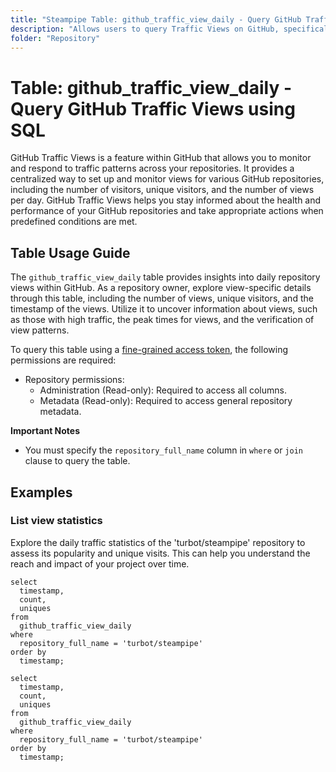 ```yaml
---
title: "Steampipe Table: github_traffic_view_daily - Query GitHub Traffic Views using SQL"
description: "Allows users to query Traffic Views on GitHub, specifically the daily view count, providing insights into repository traffic patterns and potential anomalies."
folder: "Repository"
---
```


# Table: github_traffic_view_daily - Query GitHub Traffic Views using SQL

GitHub Traffic Views is a feature within GitHub that allows you to monitor and respond to traffic patterns across your repositories. It provides a centralized way to set up and monitor views for various GitHub repositories, including the number of visitors, unique visitors, and the number of views per day. GitHub Traffic Views helps you stay informed about the health and performance of your GitHub repositories and take appropriate actions when predefined conditions are met.

## Table Usage Guide

The `github_traffic_view_daily` table provides insights into daily repository views within GitHub. As a repository owner, explore view-specific details through this table, including the number of views, unique visitors, and the timestamp of the views. Utilize it to uncover information about views, such as those with high traffic, the peak times for views, and the verification of view patterns.

To query this table using a [fine-grained access token](https://docs.github.com/en/authentication/keeping-your-account-and-data-secure/managing-your-personal-access-tokens#creating-a-fine-grained-personal-access-token), the following permissions are required:
  - Repository permissions:
    - Administration (Read-only): Required to access all columns.
    - Metadata (Read-only): Required to access general repository metadata.

**Important Notes**
- You must specify the `repository_full_name` column in `where` or `join` clause to query the table.

## Examples

### List view statistics
Explore the daily traffic statistics of the 'turbot/steampipe' repository to assess its popularity and unique visits. This can help you understand the reach and impact of your project over time.

```sql+postgres
select
  timestamp,
  count,
  uniques
from
  github_traffic_view_daily
where
  repository_full_name = 'turbot/steampipe'
order by
  timestamp;
```

```sql+sqlite
select
  timestamp,
  count,
  uniques
from
  github_traffic_view_daily
where
  repository_full_name = 'turbot/steampipe'
order by
  timestamp;
```